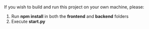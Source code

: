 If you wish to build and run this project on your own machine, please:
1. Run **npm install** in both the **frontend** and **backend** folders
2. Execute **start.py**
